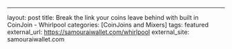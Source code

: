 ---
layout: post
title: Break the link your coins leave behind with built in CoinJoin - Whirlpool
categories: [CoinJoins and Mixers]
tags: featured
external_url: https://samouraiwallet.com/whirlpool
external_site: samouraiwallet.com
